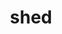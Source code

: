 ---
category: 4-letters
denotation: null
name: shed
reference_link: https://www.etymonline.com/word/shed
root_language: null
root_name: null
title: shed
type: free
word_sums:
- respelling: shed
  sum: 'Shed + '
---